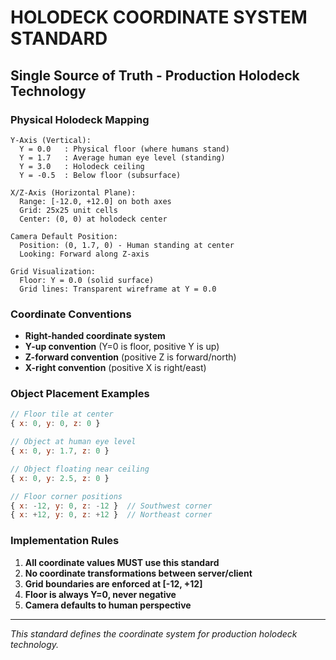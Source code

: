 # HOLODECK COORDINATE SYSTEM STANDARD
## Single Source of Truth - Production Holodeck Technology

### Physical Holodeck Mapping
```
Y-Axis (Vertical):
  Y = 0.0   : Physical floor (where humans stand)
  Y = 1.7   : Average human eye level (standing)
  Y = 3.0   : Holodeck ceiling
  Y = -0.5  : Below floor (subsurface)

X/Z-Axis (Horizontal Plane):
  Range: [-12.0, +12.0] on both axes
  Grid: 25x25 unit cells
  Center: (0, 0) at holodeck center
  
Camera Default Position:
  Position: (0, 1.7, 0) - Human standing at center
  Looking: Forward along Z-axis
  
Grid Visualization:
  Floor: Y = 0.0 (solid surface)
  Grid lines: Transparent wireframe at Y = 0.0
```

### Coordinate Conventions
- **Right-handed coordinate system**
- **Y-up convention** (Y=0 is floor, positive Y is up)
- **Z-forward convention** (positive Z is forward/north)
- **X-right convention** (positive X is right/east)

### Object Placement Examples
```javascript
// Floor tile at center
{ x: 0, y: 0, z: 0 }

// Object at human eye level
{ x: 0, y: 1.7, z: 0 }

// Object floating near ceiling  
{ x: 0, y: 2.5, z: 0 }

// Floor corner positions
{ x: -12, y: 0, z: -12 }  // Southwest corner
{ x: +12, y: 0, z: +12 }  // Northeast corner
```

### Implementation Rules
1. **All coordinate values MUST use this standard**
2. **No coordinate transformations between server/client**
3. **Grid boundaries are enforced at [-12, +12]**
4. **Floor is always Y=0, never negative**
5. **Camera defaults to human perspective**

---
*This standard defines the coordinate system for production holodeck technology.*